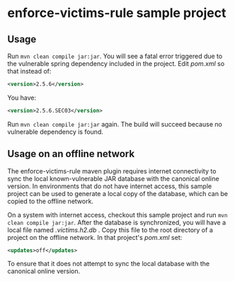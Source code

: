 # enforce-victims-rule sample project

## Usage

Run ```mvn clean compile jar:jar```. You will see a fatal error triggered due to the vulnerable spring dependency included in the project. Edit _pom.xml_ so that instead of:
```xml
<version>2.5.6</version>
```
You have:
```xml
<version>2.5.6.SEC03</version>
```
Run ```mvn clean compile jar:jar``` again. The build will succeed because no vulnerable dependency is found.

## Usage on an offline network

The enforce-victims-rule maven plugin requires internet connectivity to sync the local known-vulnerable JAR database with the canonical online version. In environments that do not have internet access, this sample project can be used to generate a local copy of the database, which can be copied to the offline network.

On a system with internet access, checkout this sample project and run ```mvn clean compile jar:jar```. After the database is synchronized, you will have a local file named _.victims.h2.db_ . Copy this file to the root directory of a project on the offline network. In that project's _pom.xml_ set:
```xml
<updates>off</updates>
```
To ensure that it does not attempt to sync the local database with the canonical online version.
